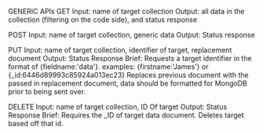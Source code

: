 
GENERIC APIs
GET 
    Input: name of target collection
    Output: all data in the collection (filtering on the code side), and status response

POST
    Input: name of target collection, generic data
    Output: Status response

PUT
    Input: name of target collection, identifier of target, replacement document
    Output: Status Response
    Brief: Requests a target identifier in the format of {fieldname:'data'}. examples: {firstname:'James'} or {_id:6446d89993c85924a013ec23}
    Replaces previous document with the passed in replacement document, data should be formatted for MongoDB prior to being sent over.

DELETE
    Input: name of target collection, ID Of target
    Output: Status Response
    Brief: Requires the _ID of target data document. Deletes target based off that id.


